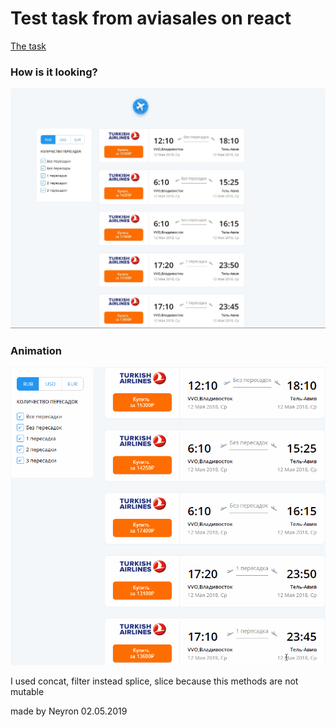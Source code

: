 # Test task from aviasales on react
[The task](https://github.com/KosyanMedia/test-tasks/tree/master/aviasales)

### How is it looking?
![](https://github.com/neyron163/aviasales-test-react-hooks/blob/master/howIsItLooking.jpg)

### Animation
![](https://github.com/neyron163/aviasales-test-react-hooks/blob/master/animation.gif)

I used concat, filter instead splice, slice because this methods are not mutable

made by Neyron 02.05.2019